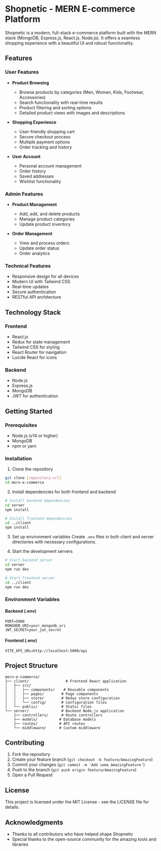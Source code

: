 # Shopnetic - MERN E-commerce Platform

Shopnetic is a modern, full-stack e-commerce platform built with the MERN stack (MongoDB, Express.js, React.js, Node.js). It offers a seamless shopping experience with a beautiful UI and robust functionality.

## Features

### User Features
- **Product Browsing**
  - Browse products by categories (Men, Women, Kids, Footwear, Accessories)
  - Search functionality with real-time results
  - Product filtering and sorting options
  - Detailed product views with images and descriptions

- **Shopping Experience**
  - User-friendly shopping cart
  - Secure checkout process
  - Multiple payment options
  - Order tracking and history

- **User Account**
  - Personal account management
  - Order history
  - Saved addresses
  - Wishlist functionality

### Admin Features
- **Product Management**
  - Add, edit, and delete products
  - Manage product categories
  - Update product inventory

- **Order Management**
  - View and process orders
  - Update order status
  - Order analytics

### Technical Features
- Responsive design for all devices
- Modern UI with Tailwind CSS
- Real-time updates
- Secure authentication
- RESTful API architecture

## Technology Stack

### Frontend
- React.js
- Redux for state management
- Tailwind CSS for styling
- React Router for navigation
- Lucide React for icons

### Backend
- Node.js
- Express.js
- MongoDB
- JWT for authentication

## Getting Started

### Prerequisites
- Node.js (v14 or higher)
- MongoDB
- npm or yarn

### Installation

1. Clone the repository
```bash
git clone [repository-url]
cd mern-e-commerce
```

2. Install dependencies for both frontend and backend
```bash
# Install backend dependencies
cd server
npm install

# Install frontend dependencies
cd ../client
npm install
```

3. Set up environment variables
Create `.env` files in both client and server directories with necessary configurations.

4. Start the development servers
```bash
# Start backend server
cd server
npm run dev

# Start frontend server
cd ../client
npm run dev
```

### Environment Variables

#### Backend (.env)
```
PORT=5000
MONGODB_URI=your_mongodb_uri
JWT_SECRET=your_jwt_secret
```

#### Frontend (.env)
```
VITE_API_URL=http://localhost:5000/api
```

## Project Structure

```
mern-e-commerce/
├── client/                 # Frontend React application
│   ├── src/
│   │   ├── components/    # Reusable components
│   │   ├── pages/        # Page components
│   │   ├── store/        # Redux store configuration
│   │   └── config/       # Configuration files
│   └── public/           # Static files
└── server/               # Backend Node.js application
    ├── controllers/      # Route controllers
    ├── models/          # Database models
    ├── routes/          # API routes
    └── middleware/      # Custom middleware
```

## Contributing

1. Fork the repository
2. Create your feature branch (`git checkout -b feature/AmazingFeature`)
3. Commit your changes (`git commit -m 'Add some AmazingFeature'`)
4. Push to the branch (`git push origin feature/AmazingFeature`)
5. Open a Pull Request

## License

This project is licensed under the MIT License - see the LICENSE file for details.

## Acknowledgments

- Thanks to all contributors who have helped shape Shopnetic
- Special thanks to the open-source community for the amazing tools and libraries 